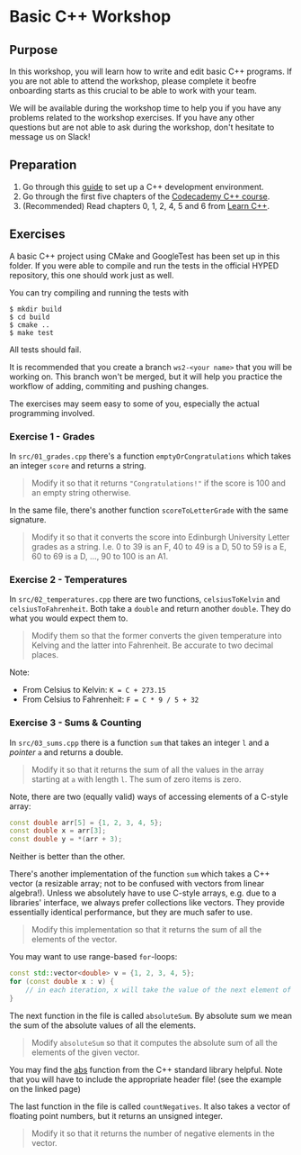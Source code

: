 # Basic C++ Workshop

## Purpose

In this workshop, you will learn how to write and edit basic C++ programs.
If you are not able to attend the workshop, please complete it beofre onboarding starts as this crucial to be able to work with your team.

We will be available during the workshop time to help you if you have any problems related to the workshop exercises.
If you have any other questions but are not able to ask during the workshop, don't hesitate to message us on Slack!

## Preparation

1. Go through this [guide](https://github.com/Hyp-ed/hyped-2022/wiki/CPP-Getting-Started) to set up a C++ development environment.
2. Go through the first five chapters of the [Codecademy C++ course](https://www.codecademy.com/learn/learn-c-plus-plus).
3. (Recommended) Read chapters 0, 1, 2, 4, 5 and 6 from [Learn C++](https://www.learncpp.com/).

## Exercises

A basic C++ project using CMake and GoogleTest has been set up in this folder.
If you were able to compile and run the tests in the official HYPED repository, this one should work just as well.

You can try compiling and running the tests with

```
$ mkdir build
$ cd build
$ cmake ..
$ make test
```

All tests should fail.

It is recommended that you create a branch `ws2-<your name>` that you will be working on.
This branch won't be merged, but it will help you practice the workflow of adding, commiting and pushing changes.

The exercises may seem easy to some of you, especially the actual programming involved.

### Exercise 1 - Grades

In `src/01_grades.cpp` there's a function `emptyOrCongratulations` which takes an integer `score` and returns a string.

> Modify it so that it returns `"Congratulations!"` if the score is 100 and an empty string otherwise.

In the same file, there's another function `scoreToLetterGrade` with the same signature.

> Modify it so that it converts the score into Edinburgh University Letter grades as a string. I.e. 0 to 39 is an F, 40 to 49 is a D, 50 to 59 is a E, 60 to 69 is a D, ..., 90 to 100 is an A1.

### Exercise 2 - Temperatures

In `src/02_temperatures.cpp` there are two functions, `celsiusToKelvin` and `celsiusToFahrenheit`. Both take a `double` and return another `double`.
They do what you would expect them to.

> Modify them so that the former converts the given temperature into Kelving and the latter into Fahrenheit. Be accurate to two decimal places.

Note:

- From Celsius to Kelvin: `K = C + 273.15`
- From Celsius to Fahrenheit: `F = C * 9 / 5 + 32`

### Exercise 3 - Sums & Counting

In `src/03_sums.cpp` there is a function `sum` that takes an integer `l` and a _pointer_ `a` and returns a double.

> Modify it so that it returns the sum of all the values in the array starting at `a` with length `l`. The sum of zero items is zero.

Note, there are two (equally valid) ways of accessing elements of a C-style array:

```cpp
const double arr[5] = {1, 2, 3, 4, 5};
const double x = arr[3];
const double y = *(arr + 3);
```

Neither is better than the other.

There's another implementation of the function `sum` which takes a C++ vector (a resizable array; not to be confused with vectors from linear algebra!).
Unless we absolutely have to use C-style arrays, e.g. due to a libraries' interface, we always prefer collections like vectors.
They provide essentially identical performance, but they are much safer to use.

> Modify this implementation so that it returns the sum of all the elements of the vector.

You may want to use range-based `for`-loops:

```cpp
const std::vector<double> v = {1, 2, 3, 4, 5};
for (const double x : v) {
    // in each iteration, x will take the value of the next element of v
}
```

The next function in the file is called `absoluteSum`.
By absolute sum we mean the sum of the absolute values of all the elements.

> Modify `absoluteSum` so that it computes the absolute sum of all the elements of the given vector.

You may find the [abs](https://www.cplusplus.com/reference/cmath/abs/) function from the C++ standard library helpful.
Note that you will have to include the appropriate header file! (see the example on the linked page)

The last function in the file is called `countNegatives`.
It also takes a vector of floating point numbers, but it returns an unsigned integer.

> Modify it so that it returns the number of negative elements in the vector.